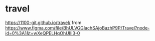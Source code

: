 # travel
https://1100-git.github.io/travel/ from https://www.figma.com/file/BhULVGGIachSAjoBazhP9P/Travel?node-id=0%3A1&t=wXeQPELHqOhUIIi3-0
